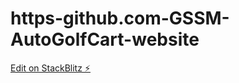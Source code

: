 # https-github.com-GSSM-AutoGolfCart-website

[Edit on StackBlitz ⚡️](https://stackblitz.com/edit/github-ctrqt5)